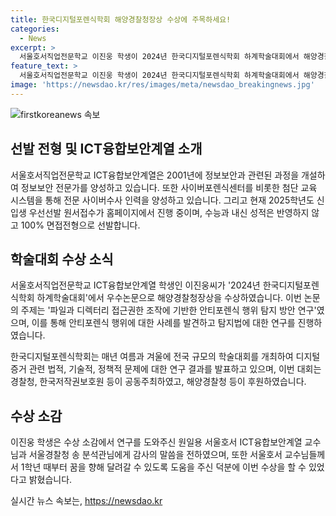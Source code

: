 ```yaml
---
title: 한국디지털포렌식학회 해양경찰청장상 수상에 주목하세요!
categories:
  - News
excerpt: >
  서울호서직업전문학교 이진웅 학생이 2024년 한국디지털포렌식학회 하계학술대회에서 해양경찰청장상 수상. 논문 주제는 안티포렌식 행위 탐지 방안 연구로, 파일 접근권한과 관련한 사례를 발견하고 탐지법을 연구함. 교수와 경찰청 송 분석관에 감사 표시. 해당 학과는 2001년 정보보안과정 개설하여 사이버포렌식센터를 운영 중이며, 2025학년도 신입생 원서접수 중. (150자)
feature_text: >
  서울호서직업전문학교 이진웅 학생이 2024년 한국디지털포렌식학회 하계학술대회에서 해양경찰청장상 수상. 논문 주제는 안티포렌식 행위 탐지 방안 연구로, 파일 접근권한과 관련한 사례를 발견하고 탐지법을 연구함. 교수와 경찰청 송 분석관에 감사 표시. 해당 학과는 2001년 정보보안과정 개설하여 사이버포렌식센터를 운영 중이며, 2025학년도 신입생 원서접수 중. (150자)
image: 'https://newsdao.kr/res/images/meta/newsdao_breakingnews.jpg'
---
```


<p><img src="https://newsdao.kr/res/images/meta/newsdao_breakingnews.jpg" alt="firstkoreanews 속보" /></p>

<h2 data-ke-size="size26">선발 전형 및 ICT융합보안계열 소개</h2>

<p data-ke-size="size16">서울호서직업전문학교 ICT융합보안계열은 2001년에 정보보안과 관련된 과정을 개설하여 정보보안 전문가를 양성하고 있습니다. 또한 사이버포렌식센터를 비롯한 첨단 교육 시스템을 통해 전문 사이버수사 인력을 양성하고 있습니다. 그리고 현재 2025학년도 신입생 우선선발 원서접수가 홈페이지에서 진행 중이며, 수능과 내신 성적은 반영하지 않고 100% 면접전형으로 선발합니다.</p>

<h2 data-ke-size="size26">학술대회 수상 소식</h2>

<p data-ke-size="size16">서울호서직업전문학교 ICT융합보안계열 학생인 이진웅씨가 '2024년 한국디지털포렌식학회 하계학술대회'에서 우수논문으로 해양경찰청장상을 수상하였습니다. 이번 논문의 주제는 '파일과 디렉터리 접근권한 조작에 기반한 안티포렌식 행위 탐지 방안 연구'였으며, 이를 통해 안티포렌식 행위에 대한 사례를 발견하고 탐지법에 대한 연구를 진행하였습니다.</p>

<p data-ke-size="size16">한국디지털포렌식학회는 매년 여름과 겨울에 전국 규모의 학술대회를 개최하여 디지털증거 관련 법적, 기술적, 정책적 문제에 대한 연구 결과를 발표하고 있으며, 이번 대회는 경찰청, 한국저작권보호원 등이 공동주최하였고, 해양경찰청 등이 후원하였습니다.</p>

<h2 data-ke-size="size26">수상 소감</h2>

<p data-ke-size="size16">이진웅 학생은 수상 소감에서 연구를 도와주신 원일용 서울호서 ICT융합보안계열 교수님과 서울경찰청 송 분석관님에게 감사의 말씀을 전하였으며, 또한 서울호서 교수님들께서 1학년 때부터 꿈을 향해 달려갈 수 있도록 도움을 주신 덕분에 이번 수상을 할 수 있었다고 밝혔습니다.</p>
실시간 뉴스 속보는, <a href="https://newsdao.kr" rel="dofollow">https://newsdao.kr</a>


